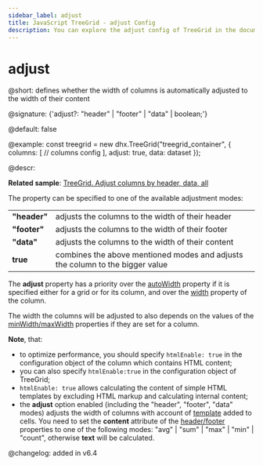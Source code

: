 ```yaml
---
sidebar_label: adjust
title: JavaScript TreeGrid - adjust Config 
description: You can explore the adjust config of TreeGrid in the documentation of the DHTMLX JavaScript UI library. Browse developer guides and API reference, try out code examples and live demos, and download a free 30-day evaluation version of DHTMLX Suite 7.
---
```


# adjust

@short: defines whether the width of columns is automatically adjusted to the width of their content

@signature: {'adjust?: "header" | "footer" | "data" | boolean;'}

@default: false

@example:
const treegrid = new dhx.TreeGrid("treegrid_container", {
    columns: [
		// columns config
	],
    adjust: true,
    data: dataset
});

@descr:

**Related sample**: [TreeGrid. Adjust columns by header, data, all](https://snippet.dhtmlx.com/lgvoz0ar)

The property can be specified to one of the available adjustment modes:

<table>
	<tbody>
        <tr>
			<td><b>"header"</b></td>
			<td>adjusts the columns to the width of their header</td>
		</tr>
        <tr>
			<td><b>"footer"</b></td>
			<td>adjusts the columns to the width of their footer</td>
		</tr>
        <tr>
			<td><b>"data"</b></td>
			<td>adjusts the columns to the width of their content</td>
		</tr>
        <tr>
			<td><b>true</b></td>
			<td>combines the above mentioned modes and adjusts the column to the bigger value</td>
		</tr>
    </tbody>
</table>

The **adjust** property has a priority over the [autoWidth](../../../grid/configuration/#autowidth-for-columns) property if it is specified either for a grid or for its column, and over the [width](../../../grid/api/api_gridcolumn_properties/) property of the column.

The width the columns will be adjusted to also depends on the values of the [minWidth/maxWidth](../../../grid/api/api_gridcolumn_properties/) properties if they are set for a column.

**Note**, that:

- to optimize performance, you should specify `htmlEnable: true` in the configuration object of the column which contains HTML content;
- you can also specify `htmlEnable:true` in the configuration object of TreeGrid;
- `htmlEnable: true` allows calculating the content of simple HTML templates by excluding HTML markup and calculating internal content;
- the **adjust** option enabled (including the "header", "footer", "data" modes) adjusts the width of columns with account of [template](treegrid/api/api_treegridcolumn_properties.md) added to cells. You need to set the **content** attribute of the [header/footer](treegrid/api/api_treegridcolumn_properties.md) properties to one of the following modes: "avg" | "sum" | "max" | "min" | "count", otherwise **text** will be calculated.


@changelog: added in v6.4

[comment]: # (@relatedapi: treegrid/api/treegrid_adjustcolumnwidth_method.md)

[comment]: # (@related: treegrid/configuration.md#autosize-for-columns)
